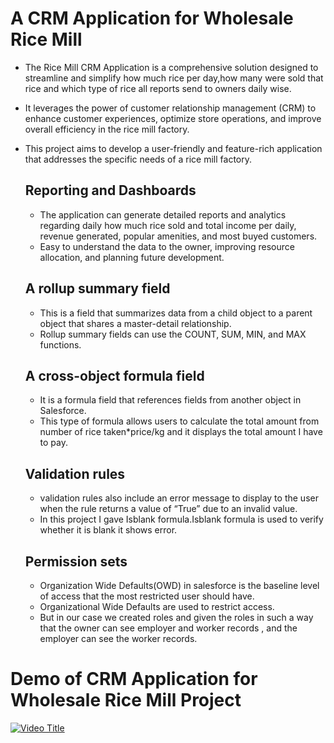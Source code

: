 # A CRM Application for Wholesale Rice Mill
- The Rice Mill  CRM Application is a comprehensive solution designed to streamline and simplify  how much rice per day,how many were sold that rice and which type of rice all reports send to  owners daily wise.
- It leverages the power of customer  relationship management (CRM) to enhance customer experiences, optimize store operations, and improve overall efficiency in the rice mill factory.
- This project aims to develop a user-friendly and feature-rich application that addresses the specific needs of a rice mill factory.

  ## Reporting and Dashboards
  - The application can generate detailed reports and analytics regarding daily how much rice sold and total income per daily, revenue generated, popular amenities, and most buyed customers.
  - Easy to understand the data to the owner, improving resource allocation, and planning future development.

  ## A rollup summary field
  - This is a field that summarizes data from a child object to a parent object that shares a master-detail relationship.
  - Rollup summary fields can use the COUNT, SUM, MIN, and MAX functions.

  ## A cross-object formula field
  - It  is a formula field that references fields from another object in Salesforce.
  - This type of formula allows users to calculate the total amount from number of rice taken*price/kg  and it displays the total amount I have to pay.

  ## Validation rules
  - validation rules  also include an error message to display to the user when the rule returns a value of “True” due to an invalid value.
  - In this project I gave Isblank formula.Isblank formula is used to verify whether it is blank it shows error.
 
  ## Permission sets
  - Organization Wide Defaults(OWD) in salesforce is the baseline level of access that the most restricted user should have.
  - Organizational Wide Defaults are used to restrict access.
  - But in our case we created roles and given the roles in such a way that the owner  can see   employer  and worker  records , and the employer can see the worker  records.

# Demo of CRM Application for Wholesale Rice Mill Project
[![Video Title](https://img.youtube.com/vi/CMkaYelnIos/0.jpg)](https://www.youtube.com/watch?v=CMkaYelnIos)
